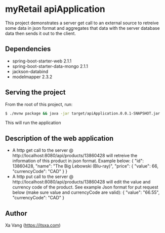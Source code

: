 # myRetail apiApplication

This project demonstrates a server get call to an external source to retreive some data in json format and aggregates that data with the server database data then sends it out to the client.

## Dependencies

* spring-boot-starter-web 2.1.1
* spring-boot-starter-data-mongo 2.1.1
* jackson-databind
* modelmapper 2.3.2

## Serving the project

From the root of this project, run:

```bash
$ ./mvnw package && java -jar target/apiApplication.0.0.1-SNAPSHOT.jar
```

This will run the application

## Description of the web application
* A http get call to the server @ http://localhost:8080/api/products/13860428 will retreive the information of this product in json format.  Example below:
{
    "id": 13860428,
    "name": "The Big Lebowski (Blu-ray)",
    "price": {
        "value": 66,
        "currencyCode": "CAD"
    }
}
* A http put call to the server @ http://localhost:8080/api/products/13860428 will edit the value and currency code of the product.  See example Json format for put request below (make sure value and currencyCode are valid):
{
	"value": "66.55",
	"currencyCode": "CAD"
}


## Author

Xa Vang (https://itsxa.com)
